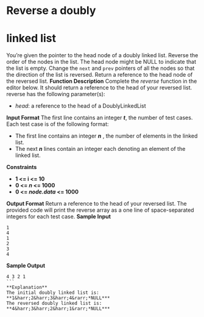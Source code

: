 # Reverse a doubly
# linked list

You’re given the pointer to the head node of a doubly linked list. Reverse the order of the nodes in the list. The head node might be NULL to indicate that the list is empty. Change the ```next``` and ```prev``` pointers of all the nodes so that the direction of the list is reversed. Return a reference to the head node of the reversed list.
**Function Description**
Complete the *reverse* function in the editor below. It should return a reference to the head of your reversed list.
reverse has the following parameter(s):

- *head*: a reference to the head of a DoublyLinkedList

**Input Format**
The first line contains an integer ***t***, the number of test cases.
Each test case is of the following format:
  - The first line contains an integer ***n*** , the number of elements in the linked list.
  - The next ***n*** lines contain an integer each denoting an element of the linked list.

**Constraints**
- **1 <= i <= 10**
- **0 <= *n* <= 1000**
- **0 <= *node.data* <= 1000**

**Output Format**
Return a reference to the head of your reversed list. The provided code will print the reverse array as a one line of space-separated integers for each test case.
**Sample Input**
```
1
4
1
2
3
4
```
**Sample Output**
````
4 3 2 1
```
**Explanation**
The initial doubly linked list is: **1&harr;2&harr;3&harr;4&rarr;*NULL*** 
The reversed doubly linked list is: **4&harr;3&harr;2&harr;1&rarr;*NULL*** 